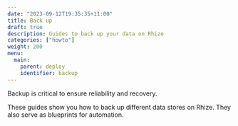 ```yaml
---
date: "2023-09-12T19:35:35+11:00"
title: Back up
draft: true
description: Guides to back up your data on Rhize
categories: ["howto"]
weight: 200
menu:
  main:
    parent: deploy
    identifier: backup
---
```


Backup is critical to ensure reliability and recovery.

These guides show you how to back up different data stores on Rhize.
They also serve as blueprints for automation.



